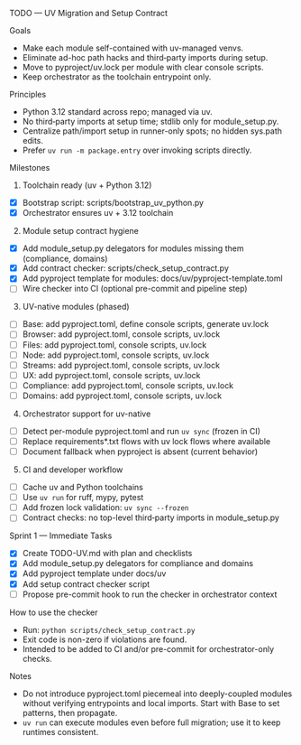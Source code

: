 TODO — UV Migration and Setup Contract

Goals
- Make each module self-contained with uv-managed venvs.
- Eliminate ad-hoc path hacks and third‑party imports during setup.
- Move to pyproject/uv.lock per module with clear console scripts.
- Keep orchestrator as the toolchain entrypoint only.

Principles
- Python 3.12 standard across repo; managed via uv.
- No third‑party imports at setup time; stdlib only for module_setup.py.
- Centralize path/import setup in runner-only spots; no hidden sys.path edits.
- Prefer `uv run -m package.entry` over invoking scripts directly.

Milestones
1) Toolchain ready (uv + Python 3.12)
- [x] Bootstrap script: scripts/bootstrap_uv_python.py
- [x] Orchestrator ensures uv + 3.12 toolchain

2) Module setup contract hygiene
- [x] Add module_setup.py delegators for modules missing them (compliance, domains)
- [x] Add contract checker: scripts/check_setup_contract.py
- [x] Add pyproject template for modules: docs/uv/pyproject-template.toml
- [ ] Wire checker into CI (optional pre-commit and pipeline step)

3) UV-native modules (phased)
- [ ] Base: add pyproject.toml, define console scripts, generate uv.lock
- [ ] Browser: add pyproject.toml, console scripts, uv.lock
- [ ] Files: add pyproject.toml, console scripts, uv.lock
- [ ] Node: add pyproject.toml, console scripts, uv.lock
- [ ] Streams: add pyproject.toml, console scripts, uv.lock
- [ ] UX: add pyproject.toml, console scripts, uv.lock
- [ ] Compliance: add pyproject.toml, console scripts, uv.lock
- [ ] Domains: add pyproject.toml, console scripts, uv.lock

4) Orchestrator support for uv-native
- [ ] Detect per-module pyproject.toml and run `uv sync` (frozen in CI)
- [ ] Replace requirements*.txt flows with uv lock flows where available
- [ ] Document fallback when pyproject is absent (current behavior)

5) CI and developer workflow
- [ ] Cache uv and Python toolchains
- [ ] Use `uv run` for ruff, mypy, pytest
- [ ] Add frozen lock validation: `uv sync --frozen`
- [ ] Contract checks: no top-level third‑party imports in module_setup.py

Sprint 1 — Immediate Tasks
- [x] Create TODO-UV.md with plan and checklists
- [x] Add module_setup.py delegators for compliance and domains
- [x] Add pyproject template under docs/uv
- [x] Add setup contract checker script
- [ ] Propose pre-commit hook to run the checker in orchestrator context

How to use the checker
- Run: `python scripts/check_setup_contract.py`
- Exit code is non-zero if violations are found.
- Intended to be added to CI and/or pre-commit for orchestrator-only checks.

Notes
- Do not introduce pyproject.toml piecemeal into deeply-coupled modules without verifying entrypoints and local imports. Start with Base to set patterns, then propagate.
- `uv run` can execute modules even before full migration; use it to keep runtimes consistent.

